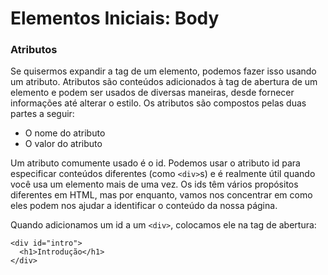 # Elementos Iniciais: Body

### Atributos

Se quisermos expandir a tag de um elemento, podemos fazer isso usando um atributo. Atributos são conteúdos adicionados à tag de abertura de um elemento e podem ser usados ​​de diversas maneiras, desde fornecer informações até alterar o estilo. Os atributos são compostos pelas duas partes a seguir:

- O nome do atributo
- O valor do atributo

Um atributo comumente usado é o id. Podemos usar o atributo id para especificar conteúdos diferentes (como `<div>`s) e é realmente útil quando você usa um elemento mais de uma vez. Os ids têm vários propósitos diferentes em HTML, mas por enquanto, vamos nos concentrar em como eles podem nos ajudar a identificar o conteúdo da nossa página.

Quando adicionamos um id a um `<div>`, colocamos ele na tag de abertura:

```
<div id="intro">
  <h1>Introdução</h1>
</div>
```
